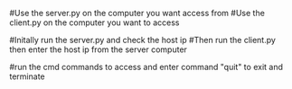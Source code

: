 #Use the server.py on the computer you want access from
#Use the client.py on the computer you want to access

#Initally run the server.py and check the host ip
#Then run the client.py then enter the host ip from the server computer

#run the cmd commands to access and enter command "quit" to exit and terminate
